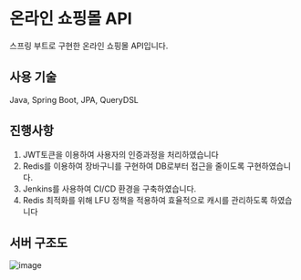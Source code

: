 # 온라인 쇼핑몰 API
스프링 부트로 구현한 온라인 쇼핑몰 API입니다.

## 사용 기술
Java, Spring Boot, JPA, QueryDSL

## 진행사항
1) JWT토큰을 이용하여 사용자의 인증과정을 처리하였습니다
2) Redis를 이용하여 장바구니를 구현하여 DB로부터 접근을 줄이도록 구현하였습니다.
3) Jenkins를 사용하여 CI/CD 환경을 구축하였습니다.
4) Redis 최적화를 위해 LFU 정책을 적용하여 효율적으로 캐시를 관리하도록 하였습니다

## 서버 구조도
![image](https://user-images.githubusercontent.com/43979984/113081087-fad10100-9212-11eb-8ba9-ff9ae8fed945.png)


